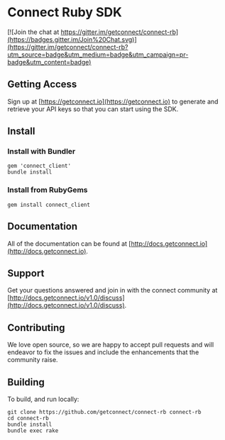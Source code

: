 # Connect Ruby SDK

[![Join the chat at https://gitter.im/getconnect/connect-rb](https://badges.gitter.im/Join%20Chat.svg)](https://gitter.im/getconnect/connect-rb?utm_source=badge&utm_medium=badge&utm_campaign=pr-badge&utm_content=badge)

## Getting Access

Sign up at [https://getconnect.io](https://getconnect.io) to generate and retrieve your API keys so that you can start using the SDK.

## Install 

### Install with Bundler

```ssh
gem 'connect_client'
bundle install
```

### Install from RubyGems

```ssh
gem install connect_client
```

## Documentation

All of the documentation can be found at [http://docs.getconnect.io](http://docs.getconnect.io).

## Support

Get your questions answered and join in with the connect community at [http://docs.getconnect.io/v1.0/discuss](http://docs.getconnect.io/v1.0/discuss).

## Contributing

We love open source, so we are happy to accept pull requests and will endeavor to fix the issues and include the enhancements that the community raise.

## Building

To build, and run locally:

```ssh
git clone https://github.com/getconnect/connect-rb connect-rb
cd connect-rb
bundle install
bundle exec rake
```
